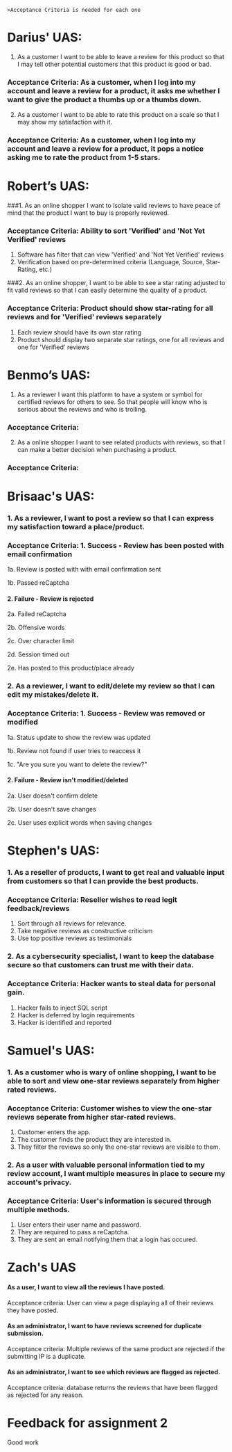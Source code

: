     >Acceptance Criteria is needed for each one

# Darius' UAS:
1. As a customer I want to be able to leave a review for this product so that I may tell other potential customers that this product is good or bad.
### Acceptance Criteria: As a customer, when I log into my account and leave a review for a product, it asks me whether I want to give the product a thumbs up or a thumbs down.
2. As a customer I want to be able to rate this product on a scale so that I may show my satisfaction with it. 
### Acceptance Criteria: As a customer, when I log into my account and leave a review for a product, it pops a notice asking me to rate the product from 1-5 stars.
# Robert’s UAS:
###1.	As an online shopper I want to isolate valid reviews to have peace of mind that the product I want to buy is properly reviewed.

### Acceptance Criteria: Ability to sort 'Verified' and 'Not Yet Verified' reviews
1. Software has filter that can view 'Verified' and 'Not Yet Verified' reviews
2. Verification based on pre-determined criteria (Language, Source, Star-Rating, etc.)

###2.	As an online shopper, I want to be able to see a star rating adjusted to fit valid reviews so that I can easily determine the quality of a product.
### Acceptance Criteria: Product should show star-rating for all reviews and for 'Verified' reviews separately
1. Each review should have its own star rating
2. Product should display two separate star ratings, one for all reviews and one for 'Verified' reviews
# Benmo’s UAS:
1.	As a reviewer I want this platform to have a system or symbol for certified reviews for others to see. So that people will know who is serious about the reviews and who is trolling.
### Acceptance Criteria:
2.	As a online shopper I want to see related products with reviews, so that I can make a better decision when purchasing a product.
### Acceptance Criteria: 
# Brisaac's UAS:
### 1. As a reviewer, I want to post a review so that I can express my satisfaction toward a place/product.
### Acceptance Criteria: 1. Success - Review has been posted with email confirmation
1a. Review is posted with with email confirmation sent

1b. Passed reCaptcha
#### 2. Failure - Review is rejected
2a. Failed reCaptcha

2b. Offensive words

2c. Over character limit

2d. Session timed out

2e. Has posted to this product/place already
### 2. As a reviewer, I want to edit/delete my review so that I can edit my mistakes/delete it.
### Acceptance Criteria: 1. Success - Review was removed or modified
1a. Status update to show the review was updated

1b. Review not found if user tries to reaccess it

1c. "Are you sure you want to delete the review?"
#### 2. Failure - Review isn't modified/deleted
2a. User doesn't confirm delete

2b. User doesn't save changes

2c. User uses explicit words when saving changes
# Stephen's UAS:
### 1. As a reseller of products, I want to get real and valuable input from customers so that I can provide the best products.
### Acceptance Criteria: Reseller wishes to read legit feedback/reviews
1. Sort through all reviews for relevance.
2. Take negative reviews as constructive criticism
3. Use top positive reviews as testimonials

### 2. As a cybersecurity specialist, I want to keep the database secure so that customers can trust me with their data.
### Acceptance Criteria: Hacker wants to steal data for personal gain.
1. Hacker fails to inject SQL script
2. Hacker is deferred by login requirements
3. Hacker is identified and reported
# Samuel's UAS:
### 1. As a customer who is wary of online shopping, I want to be able to sort and view one-star reviews separately from higher rated reviews.
### Acceptance Criteria: Customer wishes to view the one-star reviews seperate from higher star-rated reviews.
1. Customer enters the app.
2. The customer finds the product they are interested in.
3. They filter the reviews so only the one-star reviews are visible to them.
### 2. As a user with valuable personal information tied to my review account, I want multiple measures in place to secure my account's privacy.
### Acceptance Criteria: User's information is secured through multiple methods.
1. User enters their user name and password.
2. They are required to pass a reCaptcha.
3. They are sent an email notifying them that a login has occured.
# Zach's UAS
#### As a user, I want to view all the reviews I have posted.
Acceptance criteria: User can view a page displaying all of their reviews they have posted.
#### As an administrator, I want to have reviews screened for duplicate submission.
Acceptance criteria: Multiple reviews of the same product are rejected if the submitting IP is a duplicate.
#### As an administrator, I want to see which reviews are flagged as rejected.
Acceptance criteria: database returns the reviews that have been flagged as rejected for any reason.

# Feedback for assignment 2
Good work

